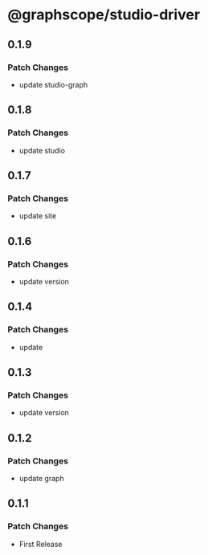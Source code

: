 # @graphscope/studio-driver

## 0.1.9

### Patch Changes

- update studio-graph

## 0.1.8

### Patch Changes

- update studio

## 0.1.7

### Patch Changes

- update site

## 0.1.6

### Patch Changes

- update version

## 0.1.4

### Patch Changes

- update

## 0.1.3

### Patch Changes

- update version

## 0.1.2

### Patch Changes

- update graph

## 0.1.1

### Patch Changes

- First Release
